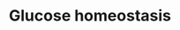 ---
annotations:
- id: PW:0000553
  parent: regulatory pathway
  type: Pathway Ontology
  value: glucose homeostasis pathway
authors:
- MartijnVanIersel
- Khanspers
- AlexanderPico
- MaintBot
- Egonw
- Mkutmon
- Eweitz
description: An organism-level overview of Glucose homeostasis. At this moment the
  focus is on metabolites that can be measured in the plasma, but it would be nice
  to show the interaction between the different organs (Adipose tissue, Liver, Intestine,
  Muscle) as well as the involvement of hormones other than insulin
last-edited: 2021-05-22
ndex: 087eb77a-8b62-11eb-9e72-0ac135e8bacf
organisms:
- Homo sapiens
redirect_from:
- /index.php/Pathway:WP661
- /instance/WP661
- /instance/WP661_r117736
revision: r117736
schema-jsonld:
- '@context': https://schema.org/
  '@id': https://wikipathways.github.io/pathways/WP661.html
  '@type': Dataset
  creator:
    '@type': Organization
    name: WikiPathways
  description: An organism-level overview of Glucose homeostasis. At this moment the
    focus is on metabolites that can be measured in the plasma, but it would be nice
    to show the interaction between the different organs (Adipose tissue, Liver, Intestine,
    Muscle) as well as the involvement of hormones other than insulin
  keywords:
  - Arginine
  - B-OH-butyrate
  - Citrulline
  - GCA
  - GCDCA
  - Glucose
  - Glycerol
  - Hippuric acid
  - Histidine
  - Hypoxanthine
  - Insulin
  - Isoleucine
  - Lactate
  - Lysine
  - Malate
  - Methionine
  - Ornithine
  - Phenylalanine
  - Pyruvate
  - TCDCA
  - Tyrosine
  - valine
  license: CC0
  name: Glucose homeostasis
seo: CreativeWork
title: Glucose homeostasis
wpid: WP661
---